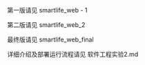 第一版请见 smartlife_web - 1

第二版请见 smartlife_web_2

最终版请见 smartlife_web_final

详细介绍及部署运行流程请见 软件工程实验2.md
